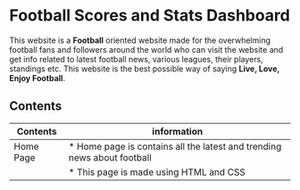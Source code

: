 # Football Scores and Stats Dashboard

This website is a **Football** oriented website made for the overwhelming football fans and followers around the world who can visit the website and get info related to latest football news, various leagues, their players, standings etc. This website is the best possible way of saying **Live, Love, Enjoy Football**.


## Contents

Contents | information
------------ | -------------
Home Page | * Home page is contains all the latest and trending news about football
          | * This page is made using HTML and CSS

